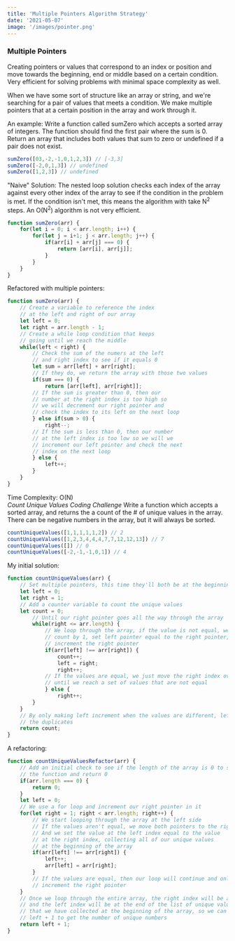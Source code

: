 ```yaml
---
title: 'Multiple Pointers Algorithm Strategy'
date: '2021-05-07'
image: '/images/pointer.png'
---
```


### Multiple Pointers
Creating pointers or values that correspond to an index or position and move towards the beginning, end or middle based on a certain condition. 
Very efficient for solving problems with minimal space complexity as well.

When we have some sort of structure like an array or string, and we're searching for a pair of values that meets a condition. We make multiple pointers that at a certain position in the array and work through it. 

An example:
Write a function called sumZero which accepts a sorted array of integers. The function should find the first pair where the sum is 0. Return an array that includes both values that sum to zero or undefined if a pair does not exist.

```js
sumZero([03,-2,-1,0,1,2,3]) // [-3,3]
sumZero([-2,0,1,3]) // undefined
sumZero([1,2,3]) // undefined
```

"Naive" Solution: 
The nested loop solution checks each index of the array against every other index of the array to see if the condition in the problem is met. If the condition isn't met, this means the algorithm with take N<sup>2</sup> steps. An O(N<sup>2</sup>) algorithm is not very efficient.
```js 
function sumZero(arr) {
	for(let i = 0; i < arr.length; i++) {
		for(let j = i+1; j < arr.length; j++) {
			if(arr[i] + arr[j] === 0) {
				return [arr[i], arr[j]];
			}
		}
	}
}
```

Refactored with multiple pointers:
```js
function sumZero(arr) {
	// Create a variable to reference the index 
	// at the left and right of our array
	let left = 0;
	let right = arr.length - 1;
	// Create a while loop condition that keeps 
	// going until we reach the middle
	while(left < right) {
		// Check the sum of the numers at the left 
		// and right index to see if it equals 0
		let sum = arr[left] + arr[right];
		// If they do, we return the array with those two values
		if(sum === 0) {
			return [arr[left], arr[right]];
		// If the sum is greater than 0, then our 
		// number at the right index is too high so 
		// we will decrement our right pointer and 
		// check the index to its left on the next loop
		} else if(sum > 0) {
			right--;
		// If the sum is less than 0, then our number 
		// at the left index is too low so we will we 
		// increment our left pointer and check the next 
		// index on the next loop
		} else {
			left++;
		}
	}
}
```
Time Complexity: O(N)
<br>
_Count Unique Values Coding Challenge_
Write a function which accepts a sorted array, and returns the a count of the # of unique values in the array. There can be negative numbers in the array, but it will always be sorted.
```js
countUniqueValues([1,1,1,1,1,2]) // 2
countUniqueValues([1,2,3,4,4,4,7,7,12,12,13]) // 7
countUniqueValues([]) // 0
countUniqueValues([-2,-1,-1,0,1]) // 4
```

My initial solution:
```js
function countUniqueValues(arr) {
	// Set multiple pointers, this time they'll both be at the beginning
	let left = 0;
	let right = 1;
	// Add a counter variable to count the unique values
	let count = 0;
		// Until our right pointer goes all the way through the array
		while(right <= arr.length) {
			// We loop through the array, if the value is not equal, we increment
			// count by 1, set left pointer equal to the right pointer, then
			// increment the right pointer
			if(arr[left] !== arr[right]) {
				count++;
				left = right;
				right++;
			// If the values are equal, we just move the right index over
			// until we reach a set of values that are not equal
			} else {
				right++;
		}
	}
	// By only making left increment when the values are different, left skips
	// the duplicates
	return count;
}
```

A refactoring:
```js
function countUniqueValuesRefactor(arr) {
	// Add an initial check to see if the length of the array is 0 to shortcircuit
	// the function and return 0
	if(arr.length === 0) {
		return 0;
	}
	let left = 0;
	// We use a for loop and increment our right pointer in it
	for(let right = 1; right < arr.length; right++) {
		// We start looping through the array at the left side
		// If the values aren't equal, we move both pointers to the right
		// And we set the value at the left index equal to the value
		// at the right index, collecting all of our unique values
		// at the beginning of the array
		if(arr[left] !== arr[right]) {
			left++;
			arr[left] = arr[right];
		}
		// If the values are equal, then our loop will continue and only
		// increment the right pointer
	}
	// Once we loop through the entire array, the right index will be at the end
	// and the left index will be at the end of the list of unique values
	// that we have collected at the beginning of the array, so we can return
	// left + 1 to get the number of unique numbers
	return left + 1;
}
```